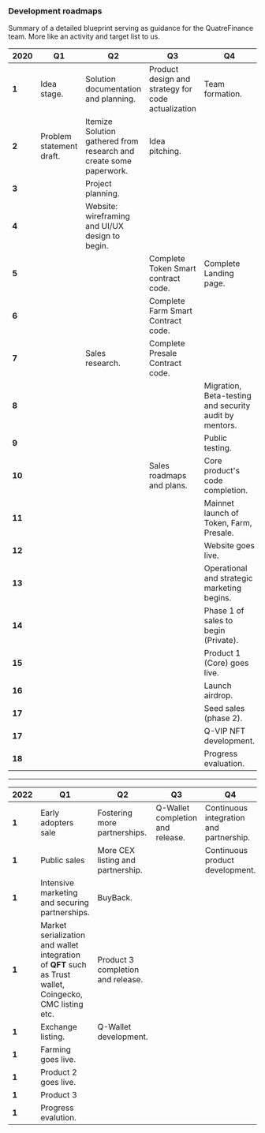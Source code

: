 
### Development roadmaps
Summary of a detailed blueprint serving as guidance for the QuatreFinance team. More like an activity and target list to us.

2020 | Q1 | Q2 | Q3 | Q4
---- | -- | -- | -- | -- 
**1** | Idea stage. | Solution documentation and planning. | Product design and strategy for code actualization | Team formation. | Progress evaluation.
**2** | Problem statement draft. | Itemize Solution gathered from research and create some paperwork. | Idea pitching. | 
**3** | | Project planning. | | 
**4** | | Website: wireframing and UI/UX design to begin.  | |
**5** | | | Complete Token Smart contract code. | Complete Landing page.
**6** | | | Complete Farm Smart Contract code. |
**7** | | Sales research. | Complete Presale Contract code. |
**8** | | | | Migration, Beta-testing and security audit by mentors.
**9** | | | | Public testing.
**10** | | | Sales roadmaps and plans. | Core product's code completion.
**11** | | | | Mainnet launch of Token, Farm, Presale.
**12** | | | | Website goes live.
**13** | | | | Operational and strategic marketing begins.
**14** | | | | Phase 1 of sales to begin (Private).
**15** | | | | Product 1 (Core) goes live.
**16** | | | | Launch airdrop.
**17** | | | | Seed sales (phase 2).
**17** | | | | Q-VIP NFT development.
**18** | | | | Progress evaluation.



-----------------------------------

2022 | Q1 | Q2 | Q3 | Q4
---- | -- | -- | -- | --
**1** | Early adopters sale | Fostering more partnerships. | Q-Wallet completion and release. | Continuous integration and partnership.
**1** | Public sales | More CEX listing and partnership. | | Continuous product development.
**1** | Intensive marketing and securing partnerships. | BuyBack. | |
**1** | Market serialization and wallet integration of **QFT** such as Trust wallet, Coingecko, CMC listing etc. | Product 3 completion and release. | |
**1** | Exchange listing. | Q-Wallet development. | |
**1** | Farming goes live. | | |
**1** | Product 2 goes live. | | |
**1** | Product 3 | | |
**1** | Progress evalution. | | |